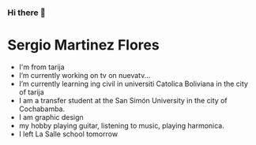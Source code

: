 ### Hi there 👋
# Sergio Martinez Flores
- I'm from tarija
- I’m currently working on tv on nuevatv...
- I’m currently learning ing civil in universiti Catolica Boliviana in the city of tarija
- I am a transfer student at the San Simón University in the city of Cochabamba.
- I am graphic design
- my hobby playing guitar, listening to music, playing harmonica.
- I left La Salle school tomorrow
